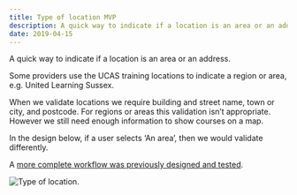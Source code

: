 ```yaml
---
title: Type of location MVP
description: A quick way to indicate if a location is an area or an address.
date: 2019-04-15
---
```


A quick way to indicate if a location is an area or an address.

Some providers use the UCAS training locations to indicate a region or area, e.g. United Learning Sussex.

When we validate locations we require building and street name, town or city, and postcode. For regions or areas this validation isn’t appropriate. However we still need enough information to show courses on a map.

In the design below, if a user selects ‘An area’, then we would validate differently.

A [more complete workflow was previously designed and tested](/publish-teacher-training-courses/new-training-location-region).

![Type of location.](type-of-location.png "Type of location")
